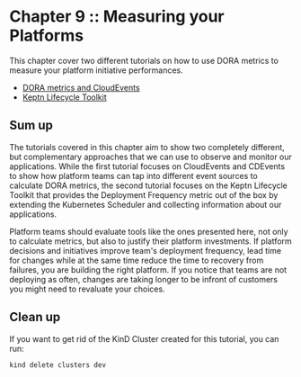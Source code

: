 # Chapter 9 :: Measuring your Platforms

This chapter cover two different tutorials on how to use DORA metrics to measure your platform initiative performances. 

- [DORA metrics and CloudEvents](dora-cloudevents/README.md)
- [Keptn Lifecycle Toolkit](keptn/README.md)

## Sum up

The tutorials covered in this chapter aim to show two completely different, but complementary approaches that we can use to observe and monitor our applications. While the first tutorial focuses on CloudEvents and CDEvents to show how platform teams can tap into different event sources to calculate DORA metrics, the second tutorial focuses on the Keptn Lifecycle Toolkit that provides the Deployment Frequency metric out of the box by extending the Kubernetes Scheduler and collecting information about our applications. 

Platform teams should evaluate tools like the ones presented here, not only to calculate metrics, but also to justify their platform investments. If platform decisions and initiatives improve team's deployment frequency, lead time for changes while at the same time reduce the time to recovery from failures, you are building the right platform. If you notice that teams are not deploying as often, changes are taking longer to be infront of customers you might need to revaluate your choices. 


## Clean up

If you want to get rid of the KinD Cluster created for this tutorial, you can run:

```
kind delete clusters dev
```

